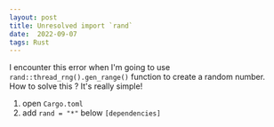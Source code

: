```yaml
---
layout: post
title: Unresolved import `rand`
date:  2022-09-07
tags: Rust
---
```

I encounter this error when I'm going to use `rand::thread_rng().gen_range()` function to create a random number.<br />
How to solve this ? It's really simple!
1. open `Cargo.toml`
2. add `rand = "*"` below `[dependencies]` 
